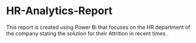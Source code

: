 # HR-Analytics-Report
This report is created using Power Bi that focuses on the HR department of the company stating the solution for their Attrition in recent times .
